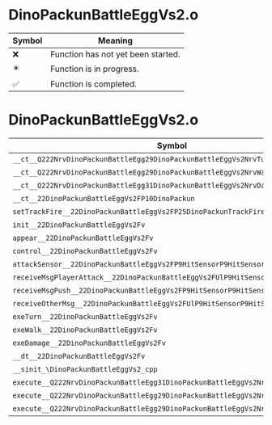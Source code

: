 # DinoPackunBattleEggVs2.o
| Symbol | Meaning 
| ------------- | ------------- 
| :x: | Function has not yet been started. 
| :eight_pointed_black_star: | Function is in progress. 
| :white_check_mark: | Function is completed. 


# DinoPackunBattleEggVs2.o
| Symbol | Decompiled? |
| ------------- | ------------- |
| `__ct__Q222NrvDinoPackunBattleEgg29DinoPackunBattleEggVs2NrvTurnFv` | :x: |
| `__ct__Q222NrvDinoPackunBattleEgg29DinoPackunBattleEggVs2NrvWalkFv` | :x: |
| `__ct__Q222NrvDinoPackunBattleEgg31DinoPackunBattleEggVs2NrvDamageFv` | :x: |
| `__ct__22DinoPackunBattleEggVs2FP10DinoPackun` | :x: |
| `setTrackFire__22DinoPackunBattleEggVs2FP25DinoPackunTrackFireHolder` | :x: |
| `init__22DinoPackunBattleEggVs2Fv` | :x: |
| `appear__22DinoPackunBattleEggVs2Fv` | :x: |
| `control__22DinoPackunBattleEggVs2Fv` | :x: |
| `attackSensor__22DinoPackunBattleEggVs2FP9HitSensorP9HitSensor` | :x: |
| `receiveMsgPlayerAttack__22DinoPackunBattleEggVs2FUlP9HitSensorP9HitSensor` | :x: |
| `receiveMsgPush__22DinoPackunBattleEggVs2FP9HitSensorP9HitSensor` | :x: |
| `receiveOtherMsg__22DinoPackunBattleEggVs2FUlP9HitSensorP9HitSensor` | :x: |
| `exeTurn__22DinoPackunBattleEggVs2Fv` | :x: |
| `exeWalk__22DinoPackunBattleEggVs2Fv` | :x: |
| `exeDamage__22DinoPackunBattleEggVs2Fv` | :x: |
| `__dt__22DinoPackunBattleEggVs2Fv` | :x: |
| `__sinit_\DinoPackunBattleEggVs2_cpp` | :x: |
| `execute__Q222NrvDinoPackunBattleEgg31DinoPackunBattleEggVs2NrvDamageCFP5Spine` | :x: |
| `execute__Q222NrvDinoPackunBattleEgg29DinoPackunBattleEggVs2NrvWalkCFP5Spine` | :x: |
| `execute__Q222NrvDinoPackunBattleEgg29DinoPackunBattleEggVs2NrvTurnCFP5Spine` | :x: |
